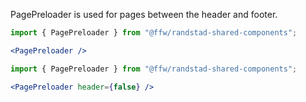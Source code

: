 PagePreloader is used for pages between the header and footer.

```jsx
import { PagePreloader } from "@ffw/randstad-shared-components";

<PagePreloader />
```

```jsx
import { PagePreloader } from "@ffw/randstad-shared-components";

<PagePreloader header={false} />
```
